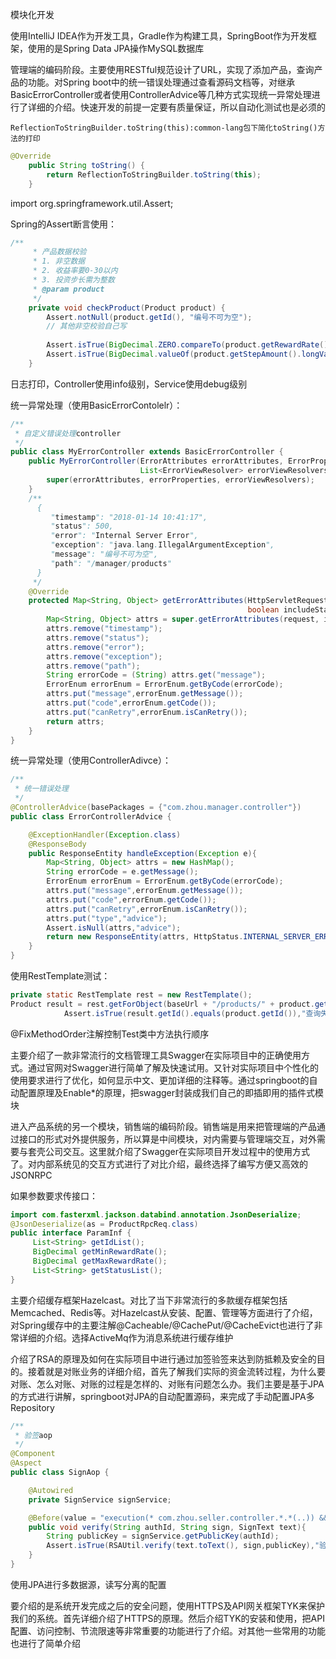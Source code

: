模块化开发

使用IntelliJ IDEA作为开发工具，Gradle作为构建工具，SpringBoot作为开发框架，使用的是Spring Data JPA操作MySQL数据库

管理端的编码阶段。主要使用RESTful规范设计了URL，实现了添加产品，查询产品的功能。对Spring boot中的统一错误处理通过查看源码文档等，对继承BasicErrorController或者使用ControllerAdvice等几种方式实现统一异常处理进行了详细的介绍。快速开发的前提一定要有质量保证，所以自动化测试也是必须的

```
ReflectionToStringBuilder.toString(this):common-lang包下简化toString()方法的打印
```

```java
@Override
    public String toString() {
        return ReflectionToStringBuilder.toString(this);
    }
```

import org.springframework.util.Assert;

Spring的Assert断言使用：

```java
/**
     * 产品数据校验
     * 1. 非空数据
     * 2. 收益率要0-30以内
     * 3. 投资步长需为整数
     * @param product
     */
    private void checkProduct(Product product) {
        Assert.notNull(product.getId(), "编号不可为空");
        // 其他非空校验自己写
        
        Assert.isTrue(BigDecimal.ZERO.compareTo(product.getRewardRate()) < 0 && BigDecimal.valueOf(30).compareTo(product.getRewardRate()) >= 0, "收益率范围错误");
        Assert.isTrue(BigDecimal.valueOf(product.getStepAmount().longValue()).compareTo(product.getStepAmount()) == 0, "投资步长需为整数");
    }
```

日志打印，Controller使用info级别，Service使用debug级别

统一异常处理（使用BasicErrorContolelr）：

```java
/**
 * 自定义错误处理controller
 */
public class MyErrorController extends BasicErrorController {
    public MyErrorController(ErrorAttributes errorAttributes, ErrorProperties errorProperties,
                             List<ErrorViewResolver> errorViewResolvers) {
        super(errorAttributes, errorProperties, errorViewResolvers);
    }
    /**
      {
         "timestamp": "2018-01-14 10:41:17",
         "status": 500,
         "error": "Internal Server Error",
         "exception": "java.lang.IllegalArgumentException",
         "message": "编号不可为空",
         "path": "/manager/products"
      }
     */
    @Override
    protected Map<String, Object> getErrorAttributes(HttpServletRequest request,
                                                     boolean includeStackTrace) {
        Map<String, Object> attrs = super.getErrorAttributes(request, includeStackTrace);
        attrs.remove("timestamp");
        attrs.remove("status");
        attrs.remove("error");
        attrs.remove("exception");
        attrs.remove("path");
        String errorCode = (String) attrs.get("message");
        ErrorEnum errorEnum = ErrorEnum.getByCode(errorCode);
        attrs.put("message",errorEnum.getMessage());
        attrs.put("code",errorEnum.getCode());
        attrs.put("canRetry",errorEnum.isCanRetry());
        return attrs;
    }
}
```

统一异常处理（使用ControllerAdivce）：

```java
/**
 * 统一错误处理
 */
@ControllerAdvice(basePackages = {"com.zhou.manager.controller"})
public class ErrorControllerAdvice {

    @ExceptionHandler(Exception.class)
    @ResponseBody
    public ResponseEntity handleException(Exception e){
        Map<String, Object> attrs = new HashMap();
        String errorCode = e.getMessage();
        ErrorEnum errorEnum = ErrorEnum.getByCode(errorCode);
        attrs.put("message",errorEnum.getMessage());
        attrs.put("code",errorEnum.getCode());
        attrs.put("canRetry",errorEnum.isCanRetry());
        attrs.put("type","advice");
        Assert.isNull(attrs,"advice");
        return new ResponseEntity(attrs, HttpStatus.INTERNAL_SERVER_ERROR);
    }
}
```

使用RestTemplate测试：

```java
private static RestTemplate rest = new RestTemplate();
Product result = rest.getForObject(baseUrl + "/products/" + product.getId(), Product.class);
            Assert.isTrue(result.getId().equals(product.getId()),"查询失败");
```

@FixMethodOrder注解控制Test类中方法执行顺序

主要介绍了一款非常流行的文档管理工具Swagger在实际项目中的正确使用方式。通过官网对Swagger进行简单了解及快速试用。又针对实际项目中个性化的使用要求进行了优化，如何显示中文、更加详细的注释等。通过springboot的自动配置原理及Enable*的原理，把swagger封装成我们自己的即插即用的插件式模块

进入产品系统的另一个模块，销售端的编码阶段。销售端是用来把管理端的产品通过接口的形式对外提供服务，所以算是中间模块，对内需要与管理端交互，对外需要与套壳公司交互。这里就介绍了Swagger在实际项目开发过程中的使用方式了。对内部系统见的交互方式进行了对比介绍，最终选择了编写方便又高效的JSONRPC

如果参数要求传接口：

```java
import com.fasterxml.jackson.databind.annotation.JsonDeserialize;
@JsonDeserialize(as = ProductRpcReq.class)
public interface ParamInf {
     List<String> getIdList();
     BigDecimal getMinRewardRate();
     BigDecimal getMaxRewardRate();
     List<String> getStatusList();
}
```

主要介绍缓存框架Hazelcast。对比了当下非常流行的多款缓存框架包括Memcached、Redis等。对Hazelcast从安装、配置、管理等方面进行了介绍，对Spring缓存中的主要注解@Cacheable/@CachePut/@CacheEvict也进行了非常详细的介绍。选择ActiveMq作为消息系统进行缓存维护

介绍了RSA的原理及如何在实际项目中进行通过加签验签来达到防抵赖及安全的目的。接着就是对账业务的详细介绍，首先了解我们实际的资金流转过程，为什么要对账、怎么对账、对账的过程是怎样的、对账有问题怎么办。我们主要是基于JPA的方式进行讲解，springboot对JPA的自动配置源码，来完成了手动配置JPA多Repository

```java
/**
 * 验签aop
 */
@Component
@Aspect
public class SignAop {

    @Autowired
    private SignService signService;

    @Before(value = "execution(* com.zhou.seller.controller.*.*(..)) && args(authId, sign, text,..)")
    public void verify(String authId, String sign, SignText text){
        String publicKey = signService.getPublicKey(authId);
        Assert.isTrue(RSAUtil.verify(text.toText(), sign,publicKey),"验签失败");
    }
}
```

使用JPA进行多数据源，读写分离的配置

要介绍的是系统开发完成之后的安全问题，使用HTTPS及API网关框架TYK来保护我们的系统。首先详细介绍了HTTPS的原理。然后介绍TYK的安装和使用，把API配置、访问控制、节流限速等非常重要的功能进行了介绍。对其他一些常用的功能也进行了简单介绍